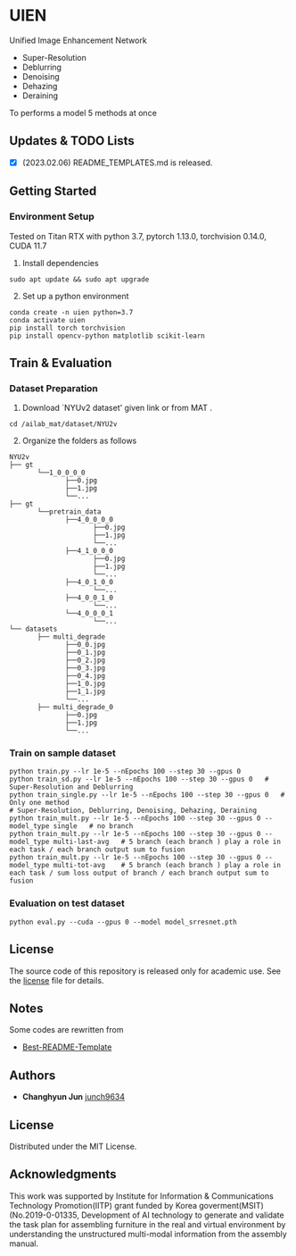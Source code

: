 # UIEN
Unified Image Enhancement Network
- Super-Resolution
- Deblurring
- Denoising
- Dehazing
- Deraining

To performs a model 5 methods at once

## Updates & TODO Lists
- [X] (2023.02.06) README_TEMPLATES.md is released.


## Getting Started

### Environment Setup

Tested on Titan RTX with python 3.7, pytorch 1.13.0, torchvision 0.14.0, CUDA 11.7

1. Install dependencies
```
sudo apt update && sudo apt upgrade
```

2. Set up a python environment
```
conda create -n uien python=3.7
conda activate uien
pip install torch torchvision
pip install opencv-python matplotlib scikit-learn
```

## Train & Evaluation

### Dataset Preparation
1. Download `NYUv2 dataset' given link or from MAT .

```
cd /ailab_mat/dataset/NYU2v
```

2. Organize the folders as follows
```
NYU2v
├── gt
       └──1_0_0_0_0
              ├──0.jpg
              ├──1.jpg
              └──...
├── gt
       └──pretrain_data
              ├──4_0_0_0_0
                     ├──0.jpg
                     ├──1.jpg
                     └──...
              ├──4_1_0_0_0
                     ├──0.jpg
                     ├──1.jpg
                     └──...
              ├──4_0_1_0_0
                     └──...
              ├──4_0_0_1_0
                     └──...
              └──4_0_0_0_1
                     └──...
└── datasets
       ├── multi_degrade
              ├──0_0.jpg
              ├──0_1.jpg
              ├──0_2.jpg
              ├──0_3.jpg
              ├──0_4.jpg     
              ├──1_0.jpg
              ├──1_1.jpg
              └──...
       ├── multi_degrade_0
              ├──0.jpg
              ├──1.jpg
              └──...
```
### Train on sample dataset
```
python train.py --lr 1e-5 --nEpochs 100 --step 30 --gpus 0
python train_sd.py --lr 1e-5 --nEpochs 100 --step 30 --gpus 0   # Super-Resolution and Deblurring
python train_single.py --lr 1e-5 --nEpochs 100 --step 30 --gpus 0   # Only one method 
# Super-Resolution, Deblurring, Denoising, Dehazing, Deraining
python train_mult.py --lr 1e-5 --nEpochs 100 --step 30 --gpus 0 --model_type single   # no branch
python train_mult.py --lr 1e-5 --nEpochs 100 --step 30 --gpus 0 --model_type multi-last-avg   # 5 branch (each branch ) play a role in each task / each branch output sum to fusion
python train_mult.py --lr 1e-5 --nEpochs 100 --step 30 --gpus 0 --model_type multi-tot-avg    # 5 branch (each branch ) play a role in each task / sum loss output of branch / each branch output sum to fusion
```

### Evaluation on test dataset
```
python eval.py --cuda --gpus 0 --model model_srresnet.pth
```

## License

The source code of this repository is released only for academic use. See the [license](./LICENSE.md) file for details.

## Notes

Some codes are rewritten from
- [Best-README-Template](https://github.com/othneildrew/Best-README-Template/edit/master/BLANK_README.md)


## Authors
- **Changhyun Jun** [junch9634](https://github.com/junch9634)

## License
Distributed under the MIT License.

## Acknowledgments
This work was supported by Institute for Information & Communications Technology Promotion(IITP) grant funded by Korea goverment(MSIT) (No.2019-0-01335, Development of AI technology to generate and validate the task plan for assembling furniture in the real and virtual environment by understanding the unstructured multi-modal information from the assembly manual.
